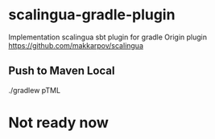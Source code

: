 # scalingua-gradle-plugin
Implementation scalingua sbt plugin for gradle
Origin plugin https://github.com/makkarpov/scalingua

## Push to Maven Local
./gradlew pTML

# Not ready now
